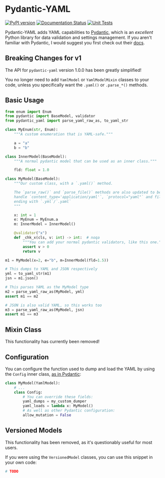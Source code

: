 # Pydantic-YAML

[![PyPI version](https://badge.fury.io/py/pydantic-yaml.svg)](https://badge.fury.io/py/pydantic-yaml) [![Documentation Status](https://readthedocs.org/projects/pydantic-yaml/badge/?version=latest)](https://pydantic-yaml.readthedocs.io/en/latest/?badge=latest)
 [![Unit Tests](https://github.com/NowanIlfideme/pydantic-yaml/actions/workflows/python-testing.yml/badge.svg)](https://github.com/NowanIlfideme/pydantic-yaml/actions/workflows/python-testing.yml)

Pydantic-YAML adds YAML capabilities to [Pydantic](https://pydantic-docs.helpmanual.io/),
which is an _excellent_ Python library for data validation and settings management.
If you aren't familiar with Pydantic, I would suggest you first check out their
[docs](https://pydantic-docs.helpmanual.io/).

## Breaking Changes for v1

The API for `pydantic-yaml` version 1.0.0 has been greatly simplified!

You no longer need to add `YamlModel` or `YamlModelMixin` classes to your code,
unless you specifically want the `.yaml()` or `.parse_*()` methods.

## Basic Usage

```python
from enum import Enum
from pydantic import BaseModel, validator
from pydantic_yaml import parse_yaml_raw_as, to_yaml_str

class MyEnum(str, Enum):
    """A custom enumeration that is YAML-safe."""

    a = "a"
    b = "b"

class InnerModel(BaseModel):
    """A normal pydantic model that can be used as an inner class."""

    fld: float = 1.0

class MyModel(BaseModel):
    """Our custom class, with a `.yaml()` method.

    The `parse_raw()` and `parse_file()` methods are also updated to be able to
    handle `content_type='application/yaml'`, `protocol="yaml"` and file names
    ending with `.yml`/`.yaml`
    """

    x: int = 1
    e: MyEnum = MyEnum.a
    m: InnerModel = InnerModel()

    @validator("x")
    def _chk_x(cls, v: int) -> int:  # noqa
        """You can add your normal pydantic validators, like this one."""
        assert v > 0
        return v

m1 = MyModel(x=2, e="b", m=InnerModel(fld=1.5))

# This dumps to YAML and JSON respectively
yml = to_yaml_str(m1)
jsn = m1.json()

# This parses YAML as the MyModel type
m2 = parse_yaml_raw_as(MyModel, yml)
assert m1 == m2

# JSON is also valid YAML, so this works too
m3 = parse_yaml_raw_as(MyModel, jsn)
assert m1 == m3

```

## Mixin Class

This functionality has currently been removed!

## Configuration

You can configure the function used to dump and load the YAML by using the `Config`
inner class, [as in Pydantic](https://pydantic-docs.helpmanual.io/usage/model_config/):

```python
class MyModel(YamlModel):
    # ...
    class Config:
        # You can override these fields:
        yaml_dumps = my_custom_dumper
        yaml_loads = lambda x: MyModel()
        # As well as other Pydantic configuration:
        allow_mutation = False
```

## Versioned Models

This functionality has been removed, as it's questionably useful for most users.

If you were using the `VersionedModel` classes, you can use this snippet
in your own code:

```python
# TODO
```
